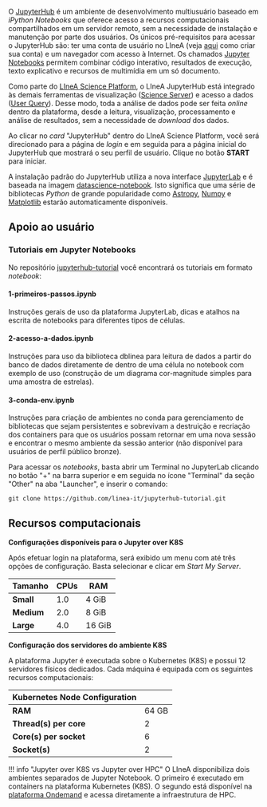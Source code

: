 

O [JupyterHub](https://jupyter.org/hub) é um ambiente de desenvolvimento multiusuário baseado em _iPython Notebooks_ que oferece acesso a recursos computacionais compartilhados em um servidor remoto, sem a necessidade de instalação e manutenção por parte dos usuários. Os únicos pré-requisitos para acessar o JupyterHub são: ter uma conta de usuário no LIneA (veja [aqui](../primeiros_passos.md) como criar sua conta) e um navegador com acesso à Internet. Os chamados [Jupyter Notebooks](https://docs.jupyter.org/en/latest/) permitem combinar código interativo, resultados de execução, texto explicativo e recursos de multimídia em um só documento.  

Como parte do [LIneA Science Platform](../lsp/index.md), o LIneA JupyterHub está integrado às demais ferramentas de visualização ([Science Server](../lsp/sci_server.md)) e acesso a dados ([User Query](../lsp/user_query.md)). Desse modo, toda a análise de dados pode ser feita _online_ dentro da plataforma, desde a leitura, visualização, processamento e análise de resultados, sem a necessidade de _download_ dos dados. 

Ao clicar no _card_ "JupyterHub" dentro do LIneA Science Platform, você será direcionado para a página de _login_ e em seguida para a página inicial do JupyterHub que mostrará o seu perfil de usuário. Clique no botão **START** para iniciar.       

A instalação padrão do JupyterHub utiliza a nova interface [JupyterLab](https://jupyterlab.readthedocs.io/en/stable/) e é baseada na imagem [datascience-notebook](https://github.com/jupyter/docker-stacks). Isto significa que uma série de bibliotecas _Python_ de grande popularidade como [Astropy](https://www.astropy.org/), [Numpy](https://numpy.org/) e [Matplotlib](https://matplotlib.org/) estarão automaticamente disponíveis.


## Apoio ao usuário

### Tutoriais em Jupyter Notebooks

No repositório [jupyterhub-tutorial](https://github.com/linea-it/jupyterhub-tutorial) você encontrará os tutoriais em formato _notebook_:

#### 1-primeiros-passos.ipynb 
Instruções gerais de uso da plataforma JupyterLab, dicas e atalhos na escrita de notebooks para diferentes tipos de células. 
#### 2-acesso-a-dados.ipynb
Instruções para uso da biblioteca dblinea para leitura de dados a partir do banco de dados diretamente de dentro de uma célula no notebook com exemplo de uso (construção de um diagrama cor-magnitude simples para uma amostra de estrelas). 
#### 3-conda-env.ipynb
Instruções para criação de ambientes no conda para gerenciamento de bibliotecas que sejam persistentes e sobrevivam a destruição e recriação dos containers para que os usuários possam retornar em uma nova sessão e encontrar o mesmo ambiente da sessão anterior (não disponível para usuários de perfil público bronze).  

Para acessar os _notebooks_, basta abrir um Terminal no JupyterLab clicando no botão "+" na barra superior e em seguida no ícone "Terminal" da seção "Other" na aba "Launcher", e inserir o comando:

    git clone https://github.com/linea-it/jupyterhub-tutorial.git

<!-- 
### Minicursos

  1. Curso 1Os vídeos das aulas estão disponíveis na página do [Minicurso Jupyter Notebook](https://classroom.google.com/c/NDkzMTA0MzEyODA1/m/NDcyNjUyMTg5Mjc1/details) no Google Classroom. -->

## Recursos computacionais

**Configurações disponíveis para o Jupyter over K8S**

Após efetuar login na plataforma, será exibido um menu com até três opções de configuração. Basta selecionar e clicar em _Start My Server_.

| **Tamanho** | **CPUs** |  **RAM**   |
|---------|------|--------|
| **Small**   | 1.0  |  4 GiB |
| **Medium**  | 2.0  |  8 GiB |
| **Large**   | 4.0  | 16 GiB |


**Configuração dos servidores do ambiente K8S**

A plataforma Jupyter é executada sobre o Kubernetes (K8S) e possui 12 servidores físicos dedicados. Cada máquina é equipada com os seguintes recursos computacionais:

|   Kubernetes Node Configuration  ||
| ----------------------- | ------- |
| **RAM**                 | 64 GB |
| **Thread(s) per core**  | 2   |
| **Core(s) per socket**  | 6   |
| **Socket(s)**           | 2   | 


!!! info "Jupyter over K8S vs Jupyter over HPC"
	 O LIneA disponibiliza dois ambientes separados de Jupyter Notebook. O primeiro é executado em containers na plataforma Kubernetes (K8S). O segundo está disponível na [plataforma Ondemand](../processamento/uso/openondemand.md) e acessa diretamente a infraestrutura de HPC. 